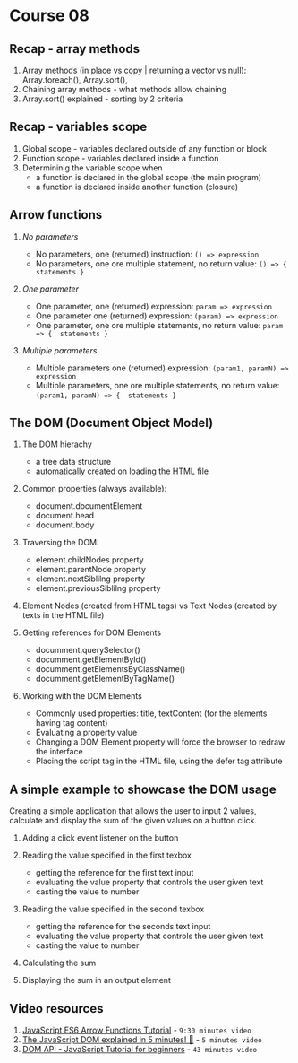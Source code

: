 # Course 08

## Recap - array methods
1. Array methods (in place vs copy | returning a vector vs null): Array.foreach(), Array.sort(), 
2. Chaining array methods - what methods allow chaining
3. Array.sort() explained - sorting by 2 criteria

## Recap - variables scope
1. Global scope - variables declared outside of any function or block
2. Function scope - variables declared inside a function
3. Determininig the variable scope when
    -  a function is declared in the global scope (the main program)
    - a function is declared inside another function (closure)

## Arrow functions
1. _No parameters_
    - No parameters, one (returned) instruction: `() => expression`
    - No parameters, one ore multiple statement, no return value: `() => { statements }`

2. _One parameter_
    - One parameter, one (returned) expression: `param => expression`
    - One parameter one (returned) expression: `(param) => expression`
    - One parameter, one ore multiple statements, no return value: `param => {  statements }`

3. _Multiple parameters_
    - Multiple parameters one (returned) expression: `(param1, paramN) => expression`
    - Multiple parameters, one ore multiple statements, no return value: 
 `(param1, paramN) => {  statements }`

## The DOM (Document Object Model)
1. The DOM hierachy 
    - a tree data structure
    - automatically created on loading the HTML file

2. Common properties (always available): 
    - document.documentElement
    - document.head
    - document.body

3. Traversing the DOM: 
    - element.childNodes property
    - element.parentNode property 
    - element.nextSiblilng property
    - element.previousSiblilng property

4. Element Nodes (created from HTML tags) vs Text Nodes (created by texts in the HTML file)

5. Getting references for DOM Elements
    - documment.querySelector()
    - documment.getElementById()
    - documment.getElementsByClassName()
    - documment.getElementByTagName()

6. Working with the DOM Elements
    - Commonly used properties: title, textContent (for the elements having tag content)
    - Evaluating a property value
    - Changing a DOM Element property will force the browser to redraw the interface
    - Placing the script tag in the HTML file, using the defer tag attribute

## A simple example to showcase the DOM usage

Creating a simple application that allows the user to input 2 values, calculate  and display the sum of the given values on a button click.

1. Adding a click event listener on the button

2. Reading the value specified in the first texbox 
    - getting the reference for the first text input 
    - evaluating the value property that controls the user given text
    - casting the value to number

3. Reading the value specified in the second texbox 
    - getting the reference for the seconds text input 
    - evaluating the value property that controls the user given text
    - casting the value to number

4. Calculating the sum

5. Displaying the sum in an output element

## Video resources
1. [JavaScript ES6 Arrow Functions Tutorial](https://youtu.be/h33Srr5J9nY?si=0kY5AzPGtLE5DG1y) - `9:30 minutes video`
2. [The JavaScript DOM explained in 5 minutes! 🌳](https://youtu.be/NO5kUNxGIu0?si=ZM6HSjmzlLn_HrqC) - `5 minutes video`
3. [DOM API - JavaScript Tutorial for beginners](https://youtu.be/wbQLEXg_urE?si=058O8T0_2dV8tFNU) - `43 minutes video`
